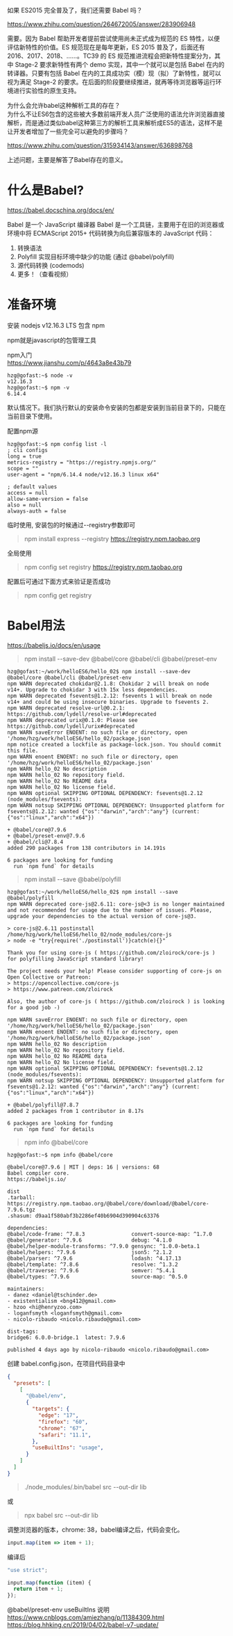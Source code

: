 如果 ES2015 完全普及了，我们还需要 Babel 吗？

https://www.zhihu.com/question/264672005/answer/283906948

需要。因为 Babel 帮助开发者提前尝试使用尚未正式成为规范的 ES 特性，以便评估新特性的价值。ES 规范现在是每年更新，ES 2015 普及了，后面还有 2016、2017、2018、……。TC39 的 ES 规范推进流程会把新特性提案分为，其中 Stage-2 要求新特性有两个 demo 实现，其中一个就可以是包括 Babel 在内的转译器。只要有包括 Babel 在内的工具成功实（模）现（拟）了新特性，就可以视为满足 Stage-2 的要求。在后面的阶段要继续推进，就再等待浏览器等运行环境进行实验性的原生支持。

为什么会允许babel这种解析工具的存在？  
为什么不让ES6包含的这些被大多数前端开发人员广泛使用的语法允许浏览器直接解析，而是通过类似babel这种第三方的解析工具来解析成ES5的语法，这样不是让开发者增加了一些完全可以避免的步骤吗？

https://www.zhihu.com/question/315934143/answer/636898768

上述问题，主要是解答了Babel存在的意义。

什么是Babel?
===========

https://babel.docschina.org/docs/en/

Babel 是一个 JavaScript 编译器
Babel 是一个工具链，主要用于在旧的浏览器或环境中将 ECMAScript 2015+ 代码转换为向后兼容版本的 JavaScript 代码：

1. 转换语法
2. Polyfill 实现目标环境中缺少的功能 (通过 @babel/polyfill)
3. 源代码转换 (codemods)
4. 更多！（查看视频）

准备环境
=======

安装 nodejs v12.16.3 LTS 包含 npm

npm就是javascript的包管理工具

npm入门  
https://www.jianshu.com/p/4643a8e43b79

```
hzg@gofast:~$ node -v
v12.16.3
hzg@gofast:~$ npm -v
6.14.4
```

默认情况下。我们执行默认的安装命令安装的包都是安装到当前目录下的，只能在当前目录下使用。

配置npm源

```
hzg@gofast:~$ npm config list -l
; cli configs
long = true
metrics-registry = "https://registry.npmjs.org/"
scope = ""
user-agent = "npm/6.14.4 node/v12.16.3 linux x64"

; default values
access = null
allow-same-version = false
also = null
always-auth = false
```

临时使用, 安装包的时候通过--registry参数即可

> npm install express --registry https://registry.npm.taobao.org

全局使用

> npm config set registry https://registry.npm.taobao.org

配置后可通过下面方式来验证是否成功
  
> npm config get registry

Babel用法
========

https://babeljs.io/docs/en/usage

> npm install --save-dev @babel/core @babel/cli @babel/preset-env

```
hzg@gofast:~/work/helloES6/hello_02$ npm install --save-dev @babel/core @babel/cli @babel/preset-env
npm WARN deprecated chokidar@2.1.8: Chokidar 2 will break on node v14+. Upgrade to chokidar 3 with 15x less dependencies.
npm WARN deprecated fsevents@1.2.12: fsevents 1 will break on node v14+ and could be using insecure binaries. Upgrade to fsevents 2.
npm WARN deprecated resolve-url@0.2.1: https://github.com/lydell/resolve-url#deprecated
npm WARN deprecated urix@0.1.0: Please see https://github.com/lydell/urix#deprecated
npm WARN saveError ENOENT: no such file or directory, open '/home/hzg/work/helloES6/hello_02/package.json'
npm notice created a lockfile as package-lock.json. You should commit this file.
npm WARN enoent ENOENT: no such file or directory, open '/home/hzg/work/helloES6/hello_02/package.json'
npm WARN hello_02 No description
npm WARN hello_02 No repository field.
npm WARN hello_02 No README data
npm WARN hello_02 No license field.
npm WARN optional SKIPPING OPTIONAL DEPENDENCY: fsevents@1.2.12 (node_modules/fsevents):
npm WARN notsup SKIPPING OPTIONAL DEPENDENCY: Unsupported platform for fsevents@1.2.12: wanted {"os":"darwin","arch":"any"} (current: {"os":"linux","arch":"x64"})

+ @babel/core@7.9.6
+ @babel/preset-env@7.9.6
+ @babel/cli@7.8.4
added 290 packages from 138 contributors in 14.191s

6 packages are looking for funding
  run `npm fund` for details
```

> npm install --save @babel/polyfill

```
hzg@gofast:~/work/helloES6/hello_02$ npm install --save @babel/polyfill
npm WARN deprecated core-js@2.6.11: core-js@<3 is no longer maintained and not recommended for usage due to the number of issues. Please, upgrade your dependencies to the actual version of core-js@3.

> core-js@2.6.11 postinstall /home/hzg/work/helloES6/hello_02/node_modules/core-js
> node -e "try{require('./postinstall')}catch(e){}"

Thank you for using core-js ( https://github.com/zloirock/core-js ) for polyfilling JavaScript standard library!

The project needs your help! Please consider supporting of core-js on Open Collective or Patreon: 
> https://opencollective.com/core-js 
> https://www.patreon.com/zloirock 

Also, the author of core-js ( https://github.com/zloirock ) is looking for a good job -)

npm WARN saveError ENOENT: no such file or directory, open '/home/hzg/work/helloES6/hello_02/package.json'
npm WARN enoent ENOENT: no such file or directory, open '/home/hzg/work/helloES6/hello_02/package.json'
npm WARN hello_02 No description
npm WARN hello_02 No repository field.
npm WARN hello_02 No README data
npm WARN hello_02 No license field.
npm WARN optional SKIPPING OPTIONAL DEPENDENCY: fsevents@1.2.12 (node_modules/fsevents):
npm WARN notsup SKIPPING OPTIONAL DEPENDENCY: Unsupported platform for fsevents@1.2.12: wanted {"os":"darwin","arch":"any"} (current: {"os":"linux","arch":"x64"})

+ @babel/polyfill@7.8.7
added 2 packages from 1 contributor in 8.17s

6 packages are looking for funding
  run `npm fund` for details
```

> npm info @babel/core

```
hzg@gofast:~$ npm info @babel/core

@babel/core@7.9.6 | MIT | deps: 16 | versions: 68
Babel compiler core.
https://babeljs.io/

dist
.tarball: https://registry.npm.taobao.org/@babel/core/download/@babel/core-7.9.6.tgz
.shasum: d9aa1f580abf3b2286ef40b6904d390904c63376

dependencies:
@babel/code-frame: ^7.8.3               convert-source-map: ^1.7.0              
@babel/generator: ^7.9.6                debug: ^4.1.0                           
@babel/helper-module-transforms: ^7.9.0 gensync: ^1.0.0-beta.1                  
@babel/helpers: ^7.9.6                  json5: ^2.1.2                           
@babel/parser: ^7.9.6                   lodash: ^4.17.13                        
@babel/template: ^7.8.6                 resolve: ^1.3.2                         
@babel/traverse: ^7.9.6                 semver: ^5.4.1                          
@babel/types: ^7.9.6                    source-map: ^0.5.0                      

maintainers:
- danez <daniel@tschinder.de>
- existentialism <bng412@gmail.com>
- hzoo <hi@henryzoo.com>
- loganfsmyth <loganfsmyth@gmail.com>
- nicolo-ribaudo <nicolo.ribaudo@gmail.com>

dist-tags:
bridge6: 6.0.0-bridge.1  latest: 7.9.6            

published 4 days ago by nicolo-ribaudo <nicolo.ribaudo@gmail.com>
```

创建 babel.config.json，在项目代码目录中

```json
{
  "presets": [
    [
      "@babel/env",
      {
        "targets": {
          "edge": "17",
          "firefox": "60",
          "chrome": "67",
          "safari": "11.1",
        },
        "useBuiltIns": "usage",
      }
    ]
  ]
}
```

> ./node_modules/.bin/babel src --out-dir lib

或

> npx babel src --out-dir lib

调整浏览器的版本，chrome: 38，babel编译之后，代码会变化。

```js
input.map(item => item + 1);
```

编译后

```js
"use strict";

input.map(function (item) {
  return item + 1;
});
```

@babel/preset-env useBuiltIns 说明  
https://www.cnblogs.com/amiezhang/p/11384309.html  
https://blog.hhking.cn/2019/04/02/babel-v7-update/